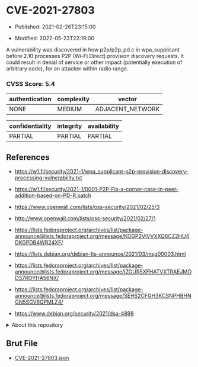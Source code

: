 # CVE-2021-27803

- Published: 2021-02-26T23:15:00

- Modified: 2022-05-23T22:19:00

A vulnerability was discovered in how p2p/p2p_pd.c in wpa_supplicant before 2.10 processes P2P (Wi-Fi Direct) provision discovery requests. It could result in denial of service or other impact (potentially execution of arbitrary code), for an attacker within radio range.

### CVSS Score: **5.4**

| authentication | complexity | vector |
| --- | --- | --- |
| NONE | MEDIUM | ADJACENT_NETWORK |

| confidentiality | integrity | availability |
| --- | --- | --- |
| PARTIAL | PARTIAL | PARTIAL |

## References

* https://w1.fi/security/2021-1/wpa_supplicant-p2p-provision-discovery-processing-vulnerability.txt

* https://w1.fi/security/2021-1/0001-P2P-Fix-a-corner-case-in-peer-addition-based-on-PD-R.patch

* https://www.openwall.com/lists/oss-security/2021/02/25/3

* http://www.openwall.com/lists/oss-security/2021/02/27/1

* https://lists.fedoraproject.org/archives/list/package-announce@lists.fedoraproject.org/message/KOGP2VIVVXXQ6CZ2HU4DKGPDB4WR24XF/

* https://lists.debian.org/debian-lts-announce/2021/03/msg00003.html

* https://lists.fedoraproject.org/archives/list/package-announce@lists.fedoraproject.org/message/IZGUR5XFHATVXTRAEJMODS7ROYHA56NX/

* https://lists.fedoraproject.org/archives/list/package-announce@lists.fedoraproject.org/message/SEHS2CFGH3KCSNPHBHNGN5SGV6QPMLZ4/

* https://www.debian.org/security/2021/dsa-4898

<details>
<summary>About this repository</summary> 

  This repository is part of the project [Live Hack CVE](https://github.com/Live-Hack-CVE). Main website can be found [www.live-hack.org](https://www.live-hack.org) 
  
  Made by [Sn0wAlice](https://github.com/Sn0wAlice) for the people that care about security and need to have a feed of the latest CVEs. Hope you enjoy it, don't forget to star the repo and follow me on [Twitter](https://twitter.com/Sn0wAlice) and [Github](https://github.com/Sn0wAlice). And that is my [personnal website](https://www.alice-snow.me/)

  - [Home Page](https://github.com/Live-Hack-CVE)
  - [Framework](https://github.com/Live-Hack-CVE/cve-framework)
  - [CVE database](https://github.com/Live-Hack-CVE/full_database)
  - [Changelog](https://github.com/Live-Hack-CVE/Changelog)
</details>

## Brut File

* [CVE-2021-27803.json](https://raw.githubusercontent.com/Live-Hack-CVE/full_database/main/cves/2021/CVE-2021-27803.json)

